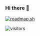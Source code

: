 ### Hi there 👋

[![roadmap.sh](https://api.roadmap.sh/v1-badge/tall/649013f2779070ae624b432a?variant=dark)](https://roadmap.sh)

![visitors](https://visitor-badge.glitch.me/badge?page_id=xarop-pa-toss&left_color=green&right_color=purple)
<!--
**xarop-pa-toss/xarop-pa-toss** is a ✨ _special_ ✨ repository because its `README.md` (this file) appears on your GitHub profile.

Here are some ideas to get you started:

- 🔭 I’m currently working on ...
- 🌱 I’m currently learning ...
- 👯 I’m looking to collaborate on ...
- 🤔 I’m looking for help with ...
- 💬 Ask me about ...
- 📫 How to reach me: ...
- 😄 Pronouns: ...
- ⚡ Fun fact: ...
-->
